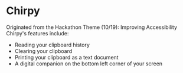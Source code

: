 # Chirpy
Originated from the Hackathon Theme (10/19):  Improving Accessibility
Chirpy's features include:
- Reading your clipboard history
- Clearing your clipboard
- Printing your clipboard as a text document
- A digital companion on the bottom left corner of your screen

  
